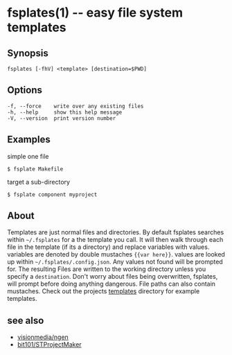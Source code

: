 fsplates(1) -- easy file system templates
=========================================

## Synopsis

`fsplates [-fhV] <template> [destination=$PWD]`

## Options

    -f, --force    write over any existing files
    -h, --help     show this help message
    -V, --version  print version number

## Examples

simple one file

`$ fsplate Makefile`

target a sub-directory

`$ fsplate component myproject`

## About

Templates are just normal files and directories. By default fsplates searches within `~/.fsplates` for a the template you call. It will then walk through each file in the template (if its a directory) and replace variables with values. variables are denoted by double mustaches `{{var here}}`. values are looked up within `~/.fsplates/.config.json`. Any values not found will be prompted for. The resulting Files are written to the working directory unless you specify a `destination`. Don't worry about files being overwritten, fsplates, will prompt before doing anything dangerous. File paths can also contain mustaches. Check out the projects [templates](templates) directory for example templates.

## see also

- [visionmedia/ngen](https://github.com/visionmedia/ngen)
- [bit101/STProjectMaker](https://github.com/bit101/STProjectMaker)